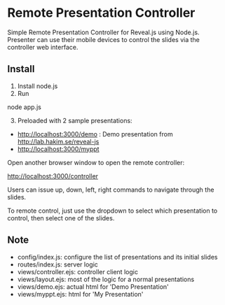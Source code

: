 Remote Presentation Controller
==============================

Simple Remote Presentation Controller for Reveal.js using Node.js.
Presenter can use their mobile devices to control the slides via the controller web interface.

## Install

1) Install node.js
2) Run

node app.js

3) Preloaded with 2 sample presentations:

- [http://localhost:3000/demo](http://localhost:3000/demo) : Demo presentation from <http://lab.hakim.se/reveal-js>
- <http://localhost:3000/myppt>

Open another browser window to open the remote controller:

<http://localhost:3000/controller>

Users can issue up, down, left, right commands to navigate through the slides.

To remote control, just use the dropdown to select which presentation to control, then select one of the slides. 


## Note

- config/index.js: configure the list of presentations and its initial slides
- routes/index.js: server logic
- views/controller.ejs: controller client logic
- views/layout.ejs: most of the logic for a normal presentations 
- views/demo.ejs: actual html for 'Demo Presentation'
- views/myppt.ejs: html for 'My Presentation'



